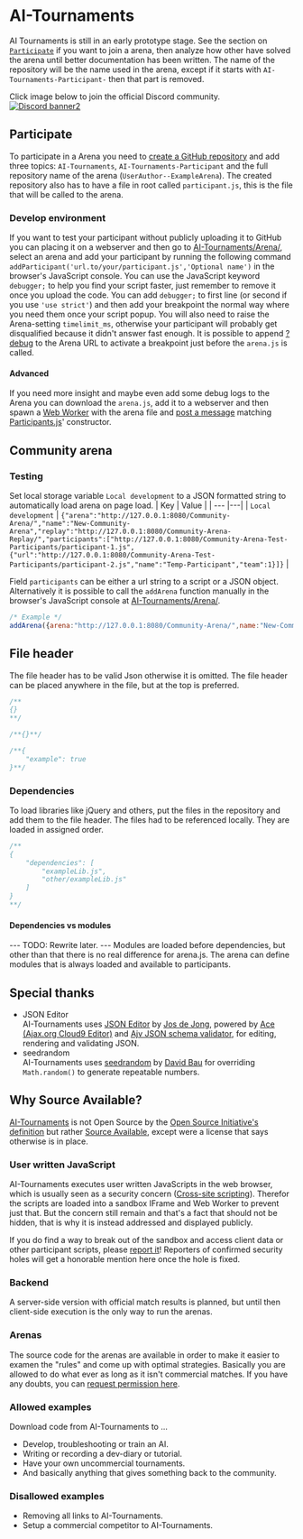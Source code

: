 # AI-Tournaments
AI Tournaments is still in an early prototype stage. See the section on [`Participate`](#Participate) if you want to join a arena, then analyze how other have solved the arena until better documentation has been written. The name of the repository will be the name used in the arena, except if it starts with `AI-Tournaments-Participant-` then that part is removed.

Click image below to join the official Discord community.
<br>[![Discord banner2](https://discord.com/api/guilds/765291928454823936/widget.png?style=banner2)](https://discord.gg/jhUJNsN)

## Participate
To participate in a Arena you need to [create a GitHub repository](https://github.com/AI-Tournaments/Participant-Template) and add three topics: `AI-Tournaments`, `AI-Tournaments-Participant` and the full repository name of the arena (`UserAuthor--ExampleArena`). The created repository also has to have a file in root called `participant.js`, this is the file that will be called to the arena.
### Develop environment
If you want to test your participant without publicly uploading it to GitHub you can placing it on a webserver and then go to [AI-Tournaments/Arena/](https://ai-tournaments.github.io/AI-Tournaments/Arena/), select an arena and add your participant by running the following command `addParticipant('url.to/your/participant.js','Optional name')` in the browser's JavaScript console. You can use the JavaScript keyword `debugger;` to help you find your script faster, just remember to remove it once you upload the code. You can add `debugger;` to first line (or second if you use `'use strict'`) and then add your breakpoint the normal way where you need them once your script popup. You will also need to raise the Arena-setting `timelimit_ms`, otherwise your participant will probably get disqualified because it didn't answer fast enough. It is possible to append [?debug](https://ai-tournaments.github.io/AI-Tournaments/Arena/?debug) to the Arena URL to activate a breakpoint just before the `arena.js` is called.
#### Advanced
If you need more insight and maybe even add some debug logs to the Arena you can download the `arena.js`, add it to a webserver and then spawn a [Web Worker](https://developer.mozilla.org/en-US/docs/Web/API/Web_Workers_API/Using_web_workers#Spawning_a_dedicated_worker) with the arena file and [post a message](https://developer.mozilla.org/en-US/docs/Web/API/Web_Workers_API/Using_web_workers#Sending_messages_to_and_from_a_dedicated_worker) matching [Participants.js](https://github.com/AI-Tournaments/AI-Tournaments/blob/master/Arena/Participants.js)' constructor.
## Community arena
### Testing
Set local storage variable `Local development` to a JSON formatted string to automatically load arena on page load.
| Key | Value |
| --- |---|
| `Local development` | `{"arena":"http://127.0.0.1:8080/Community-Arena/","name":"New-Community-Arena","replay":"http://127.0.0.1:8080/Community-Arena-Replay/","participants":["http://127.0.0.1:8080/Community-Arena-Test-Participants/participant-1.js",{"url":"http://127.0.0.1:8080/Community-Arena-Test-Participants/participant-2.js","name":"Temp-Participant","team":1}]}` |

Field `participants` can be either a url string to a script or a JSON object.
Alternatively it is possible to call the `addArena` function manually in the browser's JavaScript console at [AI-Tournaments/Arena/](https://ai-tournaments.github.io/AI-Tournaments/Arena/).
``` JavaScript
/* Example */
addArena({arena:"http://127.0.0.1:8080/Community-Arena/",name:"New-Community-Arena",replay:"http://127.0.0.1:8080/Community-Arena-Replay/",participants:["http://127.0.0.1:8080/Community-Arena-Test-Participants/participant-1.js",{url:"http://127.0.0.1:8080/Community-Arena-Test-Participants/participant-2.js",name:"Temp-Participant",team:1}]});
```
## File header
The file header has to be valid Json otherwise it is omitted. The file header can be placed anywhere in the file, but at the top is preferred.
``` JavaScript
/**
{}
**/
```
``` JavaScript
/**{}**/
```
``` JavaScript
/**{
	"example": true
}**/
```
### Dependencies
To load libraries like jQuery and others, put the files in the repository and add them to the file header. The files had to be referenced locally. They are loaded in assigned order.
``` JavaScript
/**
{
	"dependencies": [
		"exampleLib.js",
		"other/exampleLib.js"
	]
}
**/
```
#### Dependencies vs modules
--- TODO: Rewrite later. ---
Modules are loaded before dependencies, but other than that there is no real difference for arena.js. The arena can define modules that is always loaded and available to participants.
## Special thanks
- JSON Editor<br>
AI-Tournaments uses [JSON Editor](https://github.com/josdejong/jsoneditor/) by [Jos de Jong](https://github.com/josdejong), powered by [Ace (Ajax.org Cloud9 Editor)](https://github.com/ajaxorg/ace/) and [Ajv JSON schema validator](https://github.com/ajv-validator/ajv/), for editing, rendering and validating JSON.
- seedrandom<br>
AI-Tournaments uses [seedrandom](https://github.com/davidbau/seedrandom) by [David Bau](https://github.com/davidbau) for overriding `Math.random()` to generate repeatable numbers.

## Why Source Available?
[AI-Tournaments](https://github.com/AI-Tournaments) is not Open Source by the [Open Source Initiative's definition](https://opensource.org/docs/osd) but rather [Source Available](https://en.wikipedia.org/wiki/Source-available_software), except were a license that says otherwise is in place.
### User written JavaScript
AI-Tournaments executes user written JavaScripts in the web browser, which is usually seen as a security concern ([Cross-site scripting](https://en.wikipedia.org/wiki/Cross-site_scripting)). Therefor the scripts are loaded into a sandbox IFrame and Web Worker to prevent just that. But the concern still remain and that's a fact that should not be hidden, that is why it is instead addressed and displayed publicly.

If you do find a way to break out of the sandbox and access client data or other participant scripts, please [report it](https://github.com/AI-Tournaments/AI-Tournaments/issues/new?title=%5Bsecurity-hole%5D%20_Short_description_&body=How%20to%20reproduce:%0A1.%20First...%0A2.%20Then...)! Reporters of confirmed security holes will get a honorable mention here once the hole is fixed.
### Backend
A server-side version with official match results is planned, but until then client-side execution is the only way to run the arenas.
### Arenas
The source code for the arenas are available in order to make it easier to examen the "rules" and come up with optimal strategies. Basically you are allowed to do what ever as long as it isn't commercial matches. If you have any doubts, you can [request permission here](https://github.com/AI-Tournaments/AI-Tournaments/issues/new?title=%5Bpermission-request%5D%20_Short_description_&body=Am%20I%20allowed%20to...%20?).
### Allowed examples
Download code from AI-Tournaments to ...
* Develop, troubleshooting or train an AI.
* Writing or recording a dev-diary or tutorial.
* Have your own uncommercial tournaments.
* And basically anything that gives something back to the community.
### Disallowed examples
* Removing all links to AI-Tournaments.
* Setup a commercial competitor to AI-Tournaments.
